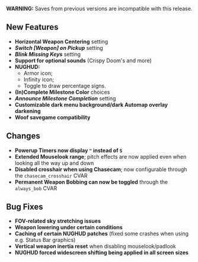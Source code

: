 **WARNING:** Saves from previous versions are incompatible with this release.

## New Features

- **Horizontal Weapon Centering** setting
- **_Switch [Weapon] on Pickup_** setting
- **_Blink Missing Keys_** setting
- **Support for optional sounds** (Crispy Doom's and more)
- **NUGHUD:**
  - Armor icon;
  - Infinity icon;
  - Toggle to draw percentage signs.
- **(In)Complete Milestone Color** choices
- **_Announce Milestone Completion_** setting
- **Customizable dark menu background/dark Automap overlay darkening**
- **Woof savegame compatibility**

## Changes

- **Powerup Timers now display `"` instead of `S`**
- **Extended Mouselook range**; pitch effects are now applied even when looking all the way up and down
- **Disabled crosshair when using Chasecam**; now configurable through the `chasecam_crosshair` CVAR
- **Permanent Weapon Bobbing can now be toggled** through the `always_bob` CVAR

## Bug Fixes

- **FOV-related sky stretching issues**
- **Weapon lowering under certain conditions**
- **Caching of certain NUGHUD patches** (fixed some crashes when using e.g. Status Bar graphics)
- **Vertical weapon inertia reset** when disabling mouselook/padlook
- **NUGHUD forced widescreen shifting being applied in all screen sizes**
